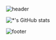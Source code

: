 ![header](https://capsule-render.vercel.app/api?type=waving&color=E3826C&height=250&section=header&text=Jieun%20Jeong&fontSize=90&animation=fadeIn&fontAlignY=38&desc=%20&descAlignY=62&descAlign=62)

![*'s GitHub stats](https://github-readme-stats.vercel.app/api?username=stoveon&show_icons=true&theme=dracula)

![footer](https://capsule-render.vercel.app/api?section=footer)
